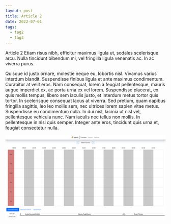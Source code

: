 ```yaml
---
layout: post
title: Article 2
date: 2022-07-01
tags:
  - tag2
  - tag3
---
```


Article 2 Etiam risus nibh, efficitur maximus ligula ut, sodales scelerisque arcu. Nulla tincidunt bibendum mi, vel fringilla ligula venenatis ac. In ac viverra purus.

<!-- excerpt -->

Quisque id justo ornare, molestie neque eu, lobortis nisl. Vivamus varius interdum blandit. Suspendisse finibus ligula et ante maximus condimentum. Curabitur at velit eros. Nam consequat, lorem a feugiat pellentesque, mauris augue imperdiet ex, ac porta urna ex vel lorem. Suspendisse placerat, ex quis mollis tempus, libero sem iaculis justo, et interdum metus tortor quis tortor. In scelerisque consequat lacus at viverra. Sed pretium, quam dapibus fringilla sagittis, leo leo mollis sem, nec ultrices lorem sapien vitae metus. Suspendisse eu condimentum nulla. In dui nisl, lacinia ut nisl vel, pellentesque vehicula nunc. Nam iaculis nec tellus non mollis. In pellentesque in nisi quis semper. Integer ante eros, tincidunt quis urna et, feugiat consectetur nulla.

![Sample image](/assets/stars-panel.png)
